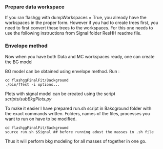 ### Prepare data workspace ###

If you ran flashgg with dumpWorkspaces = True, you already have the workspaces in the proper form. However if you had to create trees first, you need to first convert these trees to the workspaces. For this one needs to use the following instructions from Signal folder ResHH readme file. 

### Envelope method ###
Now when you have both Data and MC workspaces ready, one can create the BG model

BG model can be obtained using envelope method. Run :
```
cd flashggFinalFit/Background
./bin/fTest -i options...
```
Plots with signal model can be created using the script *scripts/subBkgPlots.py*

To make it easier I have prepared run.sh script in Bakcground folder with the exact commands written.
Folders, names of the files, processes you want to run on have to be modified.
```
cd flashggFinalFit/Background
source run.sh $Signal ## before running adust the masses in .sh file
```
Thus it will perform bkg modeling for all masses of together in one go.
